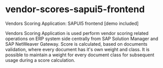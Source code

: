 # vendor-scores-sapui5-frontend
Vendors Scoring Application: SAPUI5 frontend [demo included]

Vendors Scoring Application is used perform vendor scoring related operations on ERP system side centrally from SAP Solution Manager and SAP NetWeaver Gateway. Score is calculated, based on documents validation, where every document has it's own weight and class. It is possible to maintain a weight for every document class for subsequent usage during a score calculation. 
